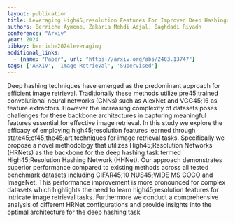 ```yaml
---
layout: publication
title: Leveraging High45;resolution Features For Improved Deep Hashing45;based Image Retrieval
authors: Berriche Aymene, Zakaria Mehdi Adjal, Baghdadi Riyadh
conference: "Arxiv"
year: 2024
bibkey: berriche2024leveraging
additional_links:
  - {name: "Paper", url: "https://arxiv.org/abs/2403.13747"}
tags: ['ARXIV', 'Image Retrieval', 'Supervised']
---
```

Deep hashing techniques have emerged as the predominant approach for efficient image retrieval. Traditionally these methods utilize pre45;trained convolutional neural networks (CNNs) such as AlexNet and VGG45;16 as feature extractors. However the increasing complexity of datasets poses challenges for these backbone architectures in capturing meaningful features essential for effective image retrieval. In this study we explore the efficacy of employing high45;resolution features learned through state45;of45;the45;art techniques for image retrieval tasks. Specifically we propose a novel methodology that utilizes High45;Resolution Networks (HRNets) as the backbone for the deep hashing task termed High45;Resolution Hashing Network (HHNet). Our approach demonstrates superior performance compared to existing methods across all tested benchmark datasets including CIFAR45;10 NUS45;WIDE MS COCO and ImageNet. This performance improvement is more pronounced for complex datasets which highlights the need to learn high45;resolution features for intricate image retrieval tasks. Furthermore we conduct a comprehensive analysis of different HRNet configurations and provide insights into the optimal architecture for the deep hashing task
